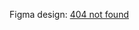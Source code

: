 Figma design: [404 not found](https://www.figma.com/file/qONDdbJYYPmjE5zE4t9dS6/404-not-found---Erika?type=design&node-id=0%3A1&mode=design&t=AGl5N1VQ6jWAqGx0-1)